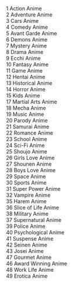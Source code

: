1 Action Anime  
2 Adventure Anime  
3 Cars Anime  
4 Comedy Anime  
5 Avant Garde Anime  
6 Demons Anime  
7 Mystery Anime  
8 Drama Anime  
9 Ecchi Anime  
10 Fantasy Anime  
11 Game Anime  
12 Hentai Anime  
13 Historical Anime  
14 Horror Anime  
15 Kids Anime  
17 Martial Arts Anime  
18 Mecha Anime  
19 Music Anime  
20 Parody Anime  
21 Samurai Anime  
22 Romance Anime  
23 School Anime  
24 Sci-Fi Anime  
25 Shoujo Anime  
26 Girls Love Anime  
27 Shounen Anime  
28 Boys Love Anime  
29 Space Anime  
30 Sports Anime  
31 Super Power Anime  
32 Vampire Anime  
35 Harem Anime  
36 Slice of Life Anime  
38 Military Anime  
37 Supernatural Anime  
39 Police Anime  
40 Psychological Anime  
41 Suspense Anime  
42 Seinen Anime  
43 Josei Anime  
47 Gourmet Anime  
46 Award Winning Anime  
48 Work Life Anime  
49 Erotica Anime  